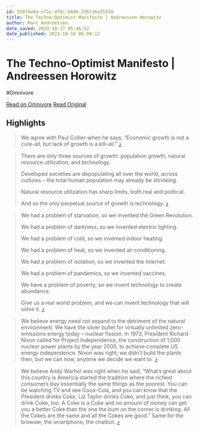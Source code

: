 ```yaml
---
id: 55874e0a-e71c-476c-b606-256c36a35539
title: The Techno-Optimist Manifesto | Andreessen Horowitz
author: Marc Andreessen
date_saved: 2023-10-17 05:46:52
date_published: 2023-10-16 06:00:12
---
```


# The Techno-Optimist Manifesto | Andreessen Horowitz
#Omnivore

[Read on Omnivore](https://omnivore.app/me/the-techno-optimist-manifesto-andreessen-horowitz-18b3dacbcc2)
[Read Original](https://a16z.com/the-techno-optimist-manifesto)

## Highlights

> We agree with Paul Collier when he says, “Economic growth is not a cure-all, but lack of growth is a kill-all.” [⤴️](https://omnivore.app/me/the-techno-optimist-manifesto-andreessen-horowitz-18b3dacbcc2#cbf3a693-1aa5-4b4f-a578-2975afd856ef) 

> There are only three sources of growth: population growth, natural resource utilization, and technology.
> 
> Developed societies are depopulating all over the world, across cultures – the total human population may already be shrinking.
> 
> Natural resource utilization has sharp limits, both real and political.
> 
> And so the only perpetual source of growth is technology. [⤴️](https://omnivore.app/me/the-techno-optimist-manifesto-andreessen-horowitz-18b3dacbcc2#e05d8211-bee1-4227-80bb-010f6fc1c1f9) 

> We had a problem of starvation, so we invented the Green Revolution.
> 
> We had a problem of darkness, so we invented electric lighting.
> 
> We had a problem of cold, so we invented indoor heating.
> 
> We had a problem of heat, so we invented air conditioning.
> 
> We had a problem of isolation, so we invented the Internet.
> 
> We had a problem of pandemics, so we invented vaccines.
> 
> We have a problem of poverty, so we invent technology to create abundance.
> 
> Give us a real world problem, and we can invent technology that will solve it. [⤴️](https://omnivore.app/me/the-techno-optimist-manifesto-andreessen-horowitz-18b3dacbcc2#3cf724ae-e832-4106-b804-79364dbd0b7c) 

> We believe energy need not expand to the detriment of the natural environment. We have the silver bullet for virtually unlimited zero-emissions energy today – nuclear fission. In 1973, President Richard Nixon called for Project Independence, the construction of 1,000 nuclear power plants by the year 2000, to achieve complete US energy independence. Nixon was right; we didn’t build the plants then, but we can now, anytime we decide we want to. [⤴️](https://omnivore.app/me/the-techno-optimist-manifesto-andreessen-horowitz-18b3dacbcc2#3b3c79f2-1e41-41dc-911a-f1d2a7e133fe) 

> We believe Andy Warhol was right when he said, “What’s great about this country is America started the tradition where the richest consumers buy essentially the same things as the poorest. You can be watching TV and see Coca-Cola, and you can know that the President drinks Coke, Liz Taylor drinks Coke, and just think, you can drink Coke, too. A Coke is a Coke and no amount of money can get you a better Coke than the one the bum on the corner is drinking. All the Cokes are the same and all the Cokes are good.” Same for the browser, the smartphone, the chatbot. [⤴️](https://omnivore.app/me/the-techno-optimist-manifesto-andreessen-horowitz-18b3dacbcc2#5164d3e3-e8ae-4f61-9268-a508f465c3e8) 

